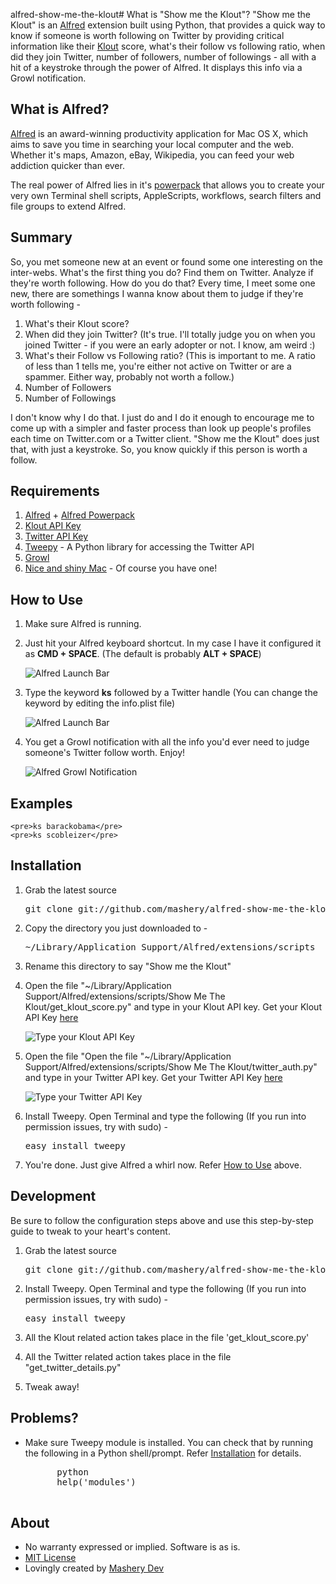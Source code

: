 alfred-show-me-the-klout# What is "Show me the Klout"?
"Show me the Klout" is an [Alfred](http://www.alfredapp.com/) extension built using Python, that provides a quick way to know if someone is worth following on Twitter by providing critical information like their [Klout](http://klout.com) score, what's their follow vs following ratio, when did they join Twitter, number of followers, number of followings - all with a hit of a keystroke through the power of Alfred. It displays this info via a Growl notification.

## What is Alfred?
[Alfred](http://alfredapp.com) is an award-winning productivity application for Mac OS X, which aims to save you time in searching your local computer and the web. Whether it's maps, Amazon, eBay, Wikipedia, you can feed your web addiction quicker than ever.

The real power of Alfred lies in it's [powerpack](http://www.alfredapp.com/powerpack/) that allows you to create your very own Terminal shell scripts, AppleScripts, workflows, search filters and file groups to extend Alfred.

## Summary

So, you met someone new at an event or found some one interesting on the inter-webs. What's the first thing you do? Find them on Twitter. Analyze if they're worth following. How do you do that? Every time, I meet some one new, there are somethings I wanna know about them to judge if they're worth following - 

1. What's their Klout score?
2. When did they join Twitter? (It's true. I'll totally judge you on when you joined Twitter - if you were an early adopter or not. I know, am weird :)
3. What's their Follow vs Following ratio? (This is important to me. A ratio of less than 1 tells me, you're either not active on Twitter or are a spammer. Either way, probably not worth a follow.) 
4. Number of Followers
5. Number of Followings

I don't know why I do that. I just do and I do it enough to encourage me to come up with a simpler and faster process than look up people's profiles each time on Twitter.com or a Twitter client. "Show me the Klout" does just that, with just a keystroke. So, you know quickly if this person is worth a follow.

## Requirements

1. [Alfred](http://www.alfredapp.com/) + [Alfred Powerpack](http://www.alfredapp.com/powerpack/)
2. [Klout API Key](http://developer.klout.com)
3. [Twitter API Key](http://developer.twitter.com)
4. [Tweepy](http://tweepy.github.com/) - A Python library for accessing the Twitter API
5. [Growl](http://growl.info)
6. [Nice and shiny Mac](http://www.youtube.com/results?search_query=get+a+mac) - Of course you have one!

## How to Use

1. Make sure Alfred is running. 
2. Just hit your Alfred keyboard shortcut. In my case I have it configured it as **CMD + SPACE**. (The default is probably **ALT + SPACE**)

	![Alfred Launch Bar](https://github.com/mashery/alfred-show-me-the-klout/raw/master/images/alfred_launch_bar.png)
3. Type the keyword **ks** followed by a Twitter handle (You can change the keyword by editing the info.plist file)

	![Alfred Launch Bar](https://github.com/mashery/alfred-show-me-the-klout/raw/master/images/alfred_launch_bar_fill.png)	
	
4. You get a Growl notification with all the info you'd ever need to judge someone's Twitter follow worth. Enjoy!

	![Alfred Growl Notification](https://github.com/mashery/alfred-show-me-the-klout/raw/master/images/alfred_growl.png)

## Examples ##
	<pre>ks barackobama</pre>
	<pre>ks scobleizer</pre>

## Installation

	
1. Grab the latest source
	<pre>git clone git://github.com/mashery/alfred-show-me-the-klout.git</pre>

2. Copy the directory you just downloaded to -
	<pre>~/Library/Application Support/Alfred/extensions/scripts</pre>

3. Rename this directory to say "Show me the Klout"	

4. Open the file "~/Library/Application Support/Alfred/extensions/scripts/Show Me The Klout/get\_klout\_score.py" and type in your Klout API key. Get your Klout API Key [here](http://developer.klout.com)

	![Type your Klout API Key](https://github.com/mashery/alfred-show-me-the-klout/raw/master/images/klout_api_key.png)
5. Open the file "Open the file "~/Library/Application Support/Alfred/extensions/scripts/Show Me The Klout/twitter_auth.py" and type in your Twitter API key. Get your Twitter API Key [here](http://developer.twitter.com)

	![Type your Twitter API Key](https://github.com/mashery/alfred-show-me-the-klout/raw/master/images/twitter_api_key.png)
6. Install Tweepy. Open Terminal and type the following (If you run into permission issues, try with sudo) -

	<pre>easy_install tweepy</pre>
	
7. You're done. Just give Alfred a whirl now. Refer [How to Use](#how-to-use) above.


## Development

Be sure to follow the configuration steps above and use this step-by-step guide to tweak to your heart's content.

1. Grab the latest source
	<pre>git clone git://github.com/mashery/alfred-show-me-the-klout.git</pre>

2. Install Tweepy. Open Terminal and type the following (If you run into permission issues, try with sudo) -
	<pre>easy_install tweepy</pre>

4. All the Klout related action takes place in the file 'get\_klout\_score.py'

5. All the Twitter related action takes place in the file "get\_twitter\_details.py"

6. Tweak away!

## Problems?

* Make sure Tweepy module is installed. You can check that by running the following in a Python shell/prompt. Refer [Installation](#Installation) for details.

	<pre>
		python 
		help('modules')
	</pre>

## About 

* No warranty expressed or implied.  Software is as is.
* [MIT License](http://www.opensource.org/licenses/mit-license.html)
* Lovingly created by [Mashery Dev](http://dev.mashery.com)


